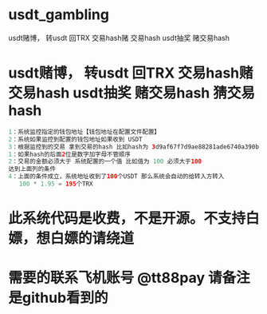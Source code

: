 # usdt_gambling
usdt赌博， 转usdt 回TRX 交易hash赌 交易hash usdt抽奖 赌交易hash
# usdt赌博， 转usdt 回TRX 交易hash赌 交易hash usdt抽奖 赌交易hash 猜交易hash

```java
1：系统监控指定的钱包地址【钱包地址在配置文件配置】
2：系统如果监控到配置的钱包地址如果收到 USDT 
3：根据监控到的交易 拿到交易的hash 比如hash为 3d9af67f7d9ae88281ade6740a390b1b2d3757f6f23edac75288ac7eb015e46a
1：如果hash的后面2位是数字加字母不管顺序
2：交易的金额必须大于 系统配置的一个值 比如值为 100 必须大于100 
达到上面列的条件
4：上面的条件成立，系统地址收到了100个USDT 那么系统会自动的给转入方转入
   100 * 1.95 = 195个TRX 
```



# 此系统代码是收费，不是开源。不支持白嫖，想白嫖的请绕道
# 需要的联系飞机账号 @tt88pay 请备注是github看到的
